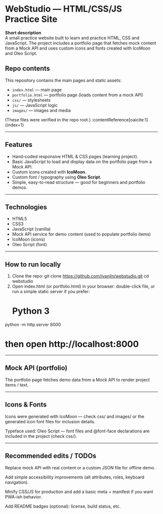 # WebStudio — HTML/CSS/JS Practice Site

**Short description**  
A small practice website built to learn and practice HTML, CSS and JavaScript. The project includes a portfolio page that fetches mock content from a Mock API and uses custom icons and fonts created with IcoMoon and Oleo Script.

## Repo contents
This repository contains the main pages and static assets:
- `index.html` — main page  
- `portfolio.html` — portfolio page (loads content from a mock API)  
- `css/` — stylesheets  
- `js/` — JavaScript logic  
- `images/` — images and media

(These files were verified in the repo root.) :contentReference[oaicite:1]{index=1}

---

## Features
- Hand-coded responsive HTML & CSS pages (learning project).  
- Basic JavaScript to load and display data on the portfolio page from a Mock API.  
- Custom icons created with **IcoMoon**.  
- Custom font / typography using **Oleo Script**.  
- Simple, easy-to-read structure — good for beginners and portfolio demos.

---

## Technologies
- HTML5  
- CSS3  
- JavaScript (vanilla)  
- Mock API service for demo content (used to populate portfolio items)  
- IcoMoon (icons)  
- Oleo Script (font)

---

## How to run locally
1. Clone the repo:
   git clone https://github.com/ivaniln/webstudio.git
   cd webstudio
2. Open index.html (or portfolio.html) in your browser:
   double-click file, or run a simple static server if you prefer:
   # Python 3
  python -m http.server 8000
  # then open http://localhost:8000

---

## Mock API (portfolio)
The portfolio page fetches demo data from a Mock API to render project items / text.

---

## Icons & Fonts
Icons were generated with IcoMoon — check css/ and images/ or the generated icon font files for inclusion details.

Typeface used: Oleo Script — font files and @font-face declarations are included in the project (check css/).

---

## Recommended edits / TODOs

Replace mock API with real content or a custom JSON file for offline demo.

Add simple accessibility improvements (alt attributes, roles, keyboard navigation).

Minify CSS/JS for production and add a basic meta + manifest if you want PWA-ish behavior.

Add README badges (optional): license, build status, etc.
